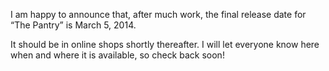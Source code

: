 I am happy to announce that, after much work, the final release date for “The Pantry” is March 5, 2014.

It should be in online shops shortly thereafter. I will let everyone know here when and where it is available, so check back soon!
